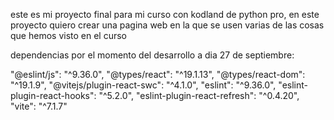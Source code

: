 este es mi proyecto final para mi curso con kodland de python pro, en este proyecto quiero crear una pagina web en la que se usen varias de las cosas que hemos visto en el curso


dependencias por el momento del desarrollo a dia 27 de septiembre:

"@eslint/js": "^9.36.0",
"@types/react": "^19.1.13",
"@types/react-dom": "^19.1.9",
"@vitejs/plugin-react-swc": "^4.1.0",
"eslint": "^9.36.0",
"eslint-plugin-react-hooks": "^5.2.0",
"eslint-plugin-react-refresh": "^0.4.20",
"vite": "^7.1.7"
